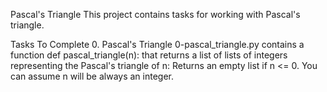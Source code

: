 Pascal's Triangle
This project contains tasks for working with Pascal's triangle.

Tasks To Complete
 0. Pascal's Triangle
0-pascal_triangle.py contains a function def pascal_triangle(n): that returns a list of lists of integers representing the Pascal's triangle of n:
Returns an empty list if n <= 0.
You can assume n will be always an integer.
